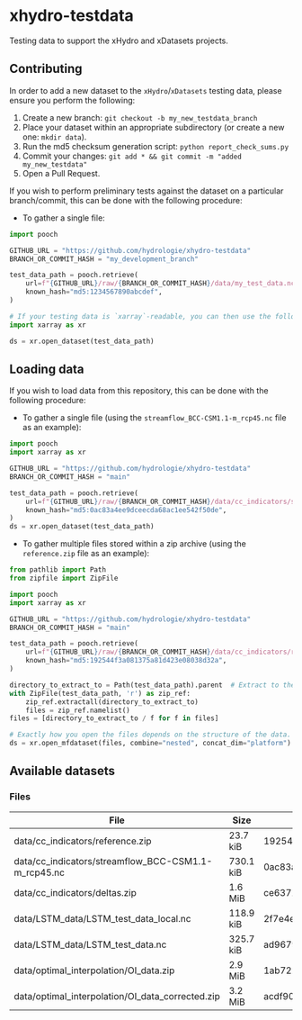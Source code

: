 # xhydro-testdata

Testing data to support the xHydro and xDatasets projects.

## Contributing

In order to add a new dataset to the `xHydro`/`xDatasets` testing data, please ensure you perform the following:

1. Create a new branch: `git checkout -b my_new_testdata_branch`
2. Place your dataset within an appropriate subdirectory (or create a new one: `mkdir data`).
3. Run the md5 checksum generation script: `python report_check_sums.py`
4. Commit your changes: `git add * && git commit -m "added my_new_testdata"`
5. Open a Pull Request.

If you wish to perform preliminary tests against the dataset on a particular branch/commit, this can be done with the following procedure:

* To gather a single file:
```python
import pooch

GITHUB_URL = "https://github.com/hydrologie/xhydro-testdata"
BRANCH_OR_COMMIT_HASH = "my_development_branch"

test_data_path = pooch.retrieve(
    url=f"{GITHUB_URL}/raw/{BRANCH_OR_COMMIT_HASH}/data/my_test_data.nc",
    known_hash="md5:1234567890abcdef",
)

# If your testing data is `xarray`-readable, you can then use the following:
import xarray as xr

ds = xr.open_dataset(test_data_path)
```

## Loading data

If you wish to load data from this repository, this can be done with the following procedure:

* To gather a single file (using the `streamflow_BCC-CSM1.1-m_rcp45.nc` file as an example):
```python
import pooch
import xarray as xr

GITHUB_URL = "https://github.com/hydrologie/xhydro-testdata"
BRANCH_OR_COMMIT_HASH = "main"

test_data_path = pooch.retrieve(
    url=f"{GITHUB_URL}/raw/{BRANCH_OR_COMMIT_HASH}/data/cc_indicators/streamflow_BCC-CSM1.1-m_rcp45.nc",
    known_hash="md5:0ac83a4ee9dceecda68ac1ee542f50de",
)
ds = xr.open_dataset(test_data_path)
```

* To gather multiple files stored within a zip archive (using the `reference.zip` file as an example):
```python
from pathlib import Path
from zipfile import ZipFile

import pooch
import xarray as xr

GITHUB_URL = "https://github.com/hydrologie/xhydro-testdata"
BRANCH_OR_COMMIT_HASH = "main"

test_data_path = pooch.retrieve(
    url=f"{GITHUB_URL}/raw/{BRANCH_OR_COMMIT_HASH}/data/cc_indicators/reference.zip",
    known_hash="md5:192544f3a081375a81d423e08038d32a",
)

directory_to_extract_to = Path(test_data_path).parent  # Extract to the same directory as the zip file
with ZipFile(test_data_path, 'r') as zip_ref:
    zip_ref.extractall(directory_to_extract_to)
    files = zip_ref.namelist()
files = [directory_to_extract_to / f for f in files]

# Exactly how you open the files depends on the structure of the data. This will work for the reference.zip file:
ds = xr.open_mfdataset(files, combine="nested", concat_dim="platform")
```

[//]: # (Code below this line is autogenerated by `report_check_sums.py`)
## Available datasets

### Files

| File | Size | Checksum |
| ---- | ---- | -------- |
| data/cc_indicators/reference.zip | 23.7 kiB | 192544f3a081375a81d423e08038d32a |
| data/cc_indicators/streamflow_BCC-CSM1.1-m_rcp45.nc | 730.1 kiB | 0ac83a4ee9dceecda68ac1ee542f50de |
| data/cc_indicators/deltas.zip | 1.6 MiB | ce6371e073e5324f9ade385c1c03e7eb |
| data/LSTM_data/LSTM_test_data_local.nc | 118.9 kiB | 2f7e4eb4eba930121c7995d202fb6313 |
| data/LSTM_data/LSTM_test_data.nc | 325.7 kiB | ad967971b63d0d4e285b5ae822831ade |
| data/optimal_interpolation/OI_data.zip | 2.9 MiB | 1ab72270023366d0410eb6972d1e2656 |
| data/optimal_interpolation/OI_data_corrected.zip | 3.2 MiB | acdf90b78b53595eb97ff0e84fc07aa8 |